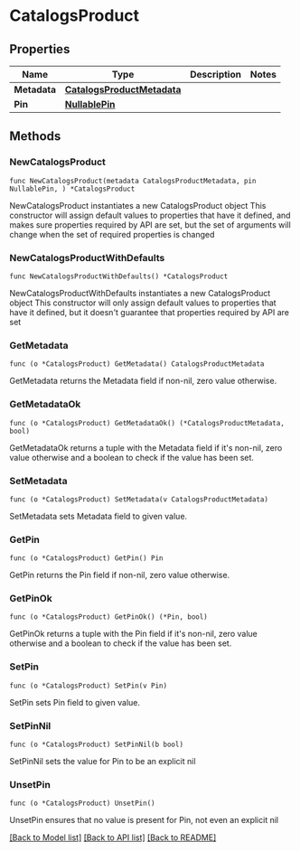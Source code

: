 # CatalogsProduct

## Properties

Name | Type | Description | Notes
------------ | ------------- | ------------- | -------------
**Metadata** | [**CatalogsProductMetadata**](CatalogsProductMetadata.md) |  | 
**Pin** | [**NullablePin**](Pin.md) |  | 

## Methods

### NewCatalogsProduct

`func NewCatalogsProduct(metadata CatalogsProductMetadata, pin NullablePin, ) *CatalogsProduct`

NewCatalogsProduct instantiates a new CatalogsProduct object
This constructor will assign default values to properties that have it defined,
and makes sure properties required by API are set, but the set of arguments
will change when the set of required properties is changed

### NewCatalogsProductWithDefaults

`func NewCatalogsProductWithDefaults() *CatalogsProduct`

NewCatalogsProductWithDefaults instantiates a new CatalogsProduct object
This constructor will only assign default values to properties that have it defined,
but it doesn't guarantee that properties required by API are set

### GetMetadata

`func (o *CatalogsProduct) GetMetadata() CatalogsProductMetadata`

GetMetadata returns the Metadata field if non-nil, zero value otherwise.

### GetMetadataOk

`func (o *CatalogsProduct) GetMetadataOk() (*CatalogsProductMetadata, bool)`

GetMetadataOk returns a tuple with the Metadata field if it's non-nil, zero value otherwise
and a boolean to check if the value has been set.

### SetMetadata

`func (o *CatalogsProduct) SetMetadata(v CatalogsProductMetadata)`

SetMetadata sets Metadata field to given value.


### GetPin

`func (o *CatalogsProduct) GetPin() Pin`

GetPin returns the Pin field if non-nil, zero value otherwise.

### GetPinOk

`func (o *CatalogsProduct) GetPinOk() (*Pin, bool)`

GetPinOk returns a tuple with the Pin field if it's non-nil, zero value otherwise
and a boolean to check if the value has been set.

### SetPin

`func (o *CatalogsProduct) SetPin(v Pin)`

SetPin sets Pin field to given value.


### SetPinNil

`func (o *CatalogsProduct) SetPinNil(b bool)`

 SetPinNil sets the value for Pin to be an explicit nil

### UnsetPin
`func (o *CatalogsProduct) UnsetPin()`

UnsetPin ensures that no value is present for Pin, not even an explicit nil

[[Back to Model list]](../README.md#documentation-for-models) [[Back to API list]](../README.md#documentation-for-api-endpoints) [[Back to README]](../README.md)


